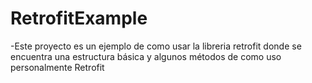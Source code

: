 # RetrofitExample
-Este proyecto es un ejemplo de como usar la libreria retrofit donde se encuentra una estructura básica y algunos métodos de como uso personalmente Retrofit
